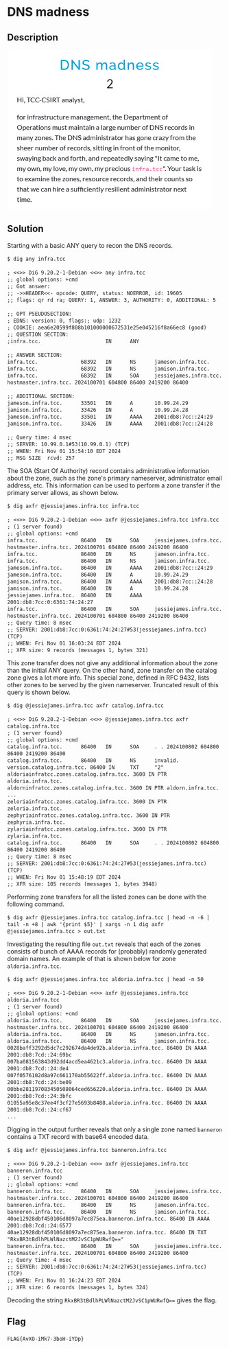 # DNS madness

## Description

![](img/20241031135407.png)

## Solution

Starting with a basic ANY query to recon the DNS records.

```
$ dig any infra.tcc

; <<>> DiG 9.20.2-1-Debian <<>> any infra.tcc
;; global options: +cmd
;; Got answer:
;; ->>HEADER<<- opcode: QUERY, status: NOERROR, id: 19605
;; flags: qr rd ra; QUERY: 1, ANSWER: 3, AUTHORITY: 0, ADDITIONAL: 5

;; OPT PSEUDOSECTION:
; EDNS: version: 0, flags:; udp: 1232
; COOKIE: aea6e20599f808b101000000672531e25e045216f8a66ec8 (good)
;; QUESTION SECTION:
;infra.tcc.                     IN      ANY

;; ANSWER SECTION:
infra.tcc.              68392   IN      NS      jameson.infra.tcc.
infra.tcc.              68392   IN      NS      jamison.infra.tcc.
infra.tcc.              68392   IN      SOA     jessiejames.infra.tcc. hostmaster.infra.tcc. 2024100701 604800 86400 2419200 86400

;; ADDITIONAL SECTION:
jameson.infra.tcc.      33501   IN      A       10.99.24.29
jamison.infra.tcc.      33426   IN      A       10.99.24.28
jameson.infra.tcc.      33501   IN      AAAA    2001:db8:7cc::24:29
jamison.infra.tcc.      33426   IN      AAAA    2001:db8:7cc::24:28

;; Query time: 4 msec
;; SERVER: 10.99.0.1#53(10.99.0.1) (TCP)
;; WHEN: Fri Nov 01 15:54:10 EDT 2024
;; MSG SIZE  rcvd: 257
```

The SOA (Start Of Authority) record contains administrative information about the zone, such as the zone's primary nameserver, administrator email address, etc. This information can be used to perform a zone transfer if the primary server allows, as shown below.

```
$ dig axfr @jessiejames.infra.tcc infra.tcc

; <<>> DiG 9.20.2-1-Debian <<>> axfr @jessiejames.infra.tcc infra.tcc
; (1 server found)
;; global options: +cmd
infra.tcc.              86400   IN      SOA     jessiejames.infra.tcc. hostmaster.infra.tcc. 2024100701 604800 86400 2419200 86400
infra.tcc.              86400   IN      NS      jameson.infra.tcc.
infra.tcc.              86400   IN      NS      jamison.infra.tcc.
jameson.infra.tcc.      86400   IN      AAAA    2001:db8:7cc::24:29
jameson.infra.tcc.      86400   IN      A       10.99.24.29
jamison.infra.tcc.      86400   IN      AAAA    2001:db8:7cc::24:28
jamison.infra.tcc.      86400   IN      A       10.99.24.28
jessiejames.infra.tcc.  86400   IN      AAAA    2001:db8:7cc:0:6361:74:24:27
infra.tcc.              86400   IN      SOA     jessiejames.infra.tcc. hostmaster.infra.tcc. 2024100701 604800 86400 2419200 86400
;; Query time: 8 msec
;; SERVER: 2001:db8:7cc:0:6361:74:24:27#53(jessiejames.infra.tcc) (TCP)
;; WHEN: Fri Nov 01 16:03:24 EDT 2024
;; XFR size: 9 records (messages 1, bytes 321)
```

This zone transfer does not give any additional information about the zone than the initial ANY query. On the other hand, zone transfer on the catalog zone gives a lot more info. This special zone, defined in RFC 9432, lists other zones to be served by the given nameserver. Truncated result of this query is shown below.

```
$ dig @jessiejames.infra.tcc axfr catalog.infra.tcc 

; <<>> DiG 9.20.2-1-Debian <<>> @jessiejames.infra.tcc axfr catalog.infra.tcc
; (1 server found)
;; global options: +cmd
catalog.infra.tcc.      86400   IN      SOA     . . 2024100802 604800 86400 2419200 86400
catalog.infra.tcc.      86400   IN      NS      invalid.
version.catalog.infra.tcc. 86400 IN     TXT     "2"
aldoriainfratcc.zones.catalog.infra.tcc. 3600 IN PTR aldoria.infra.tcc.
aldorninfratcc.zones.catalog.infra.tcc. 3600 IN PTR aldorn.infra.tcc.
...
zeloriainfratcc.zones.catalog.infra.tcc. 3600 IN PTR zeloria.infra.tcc.
zephyriainfratcc.zones.catalog.infra.tcc. 3600 IN PTR zephyria.infra.tcc.
zylariainfratcc.zones.catalog.infra.tcc. 3600 IN PTR zylaria.infra.tcc.
catalog.infra.tcc.      86400   IN      SOA     . . 2024100802 604800 86400 2419200 86400
;; Query time: 8 msec
;; SERVER: 2001:db8:7cc:0:6361:74:24:27#53(jessiejames.infra.tcc) (TCP)
;; WHEN: Fri Nov 01 15:48:19 EDT 2024
;; XFR size: 105 records (messages 1, bytes 3948)
```

Performing zone transfers for all the listed zones can be done with the following command.

```
$ dig axfr @jessiejames.infra.tcc catalog.infra.tcc | head -n -6 | tail -n +8 | awk '{print $5}' | xargs -n 1 dig axfr @jessiejames.infra.tcc > out.txt
```

Investigating the resulting file `out.txt` reveals that each of the zones consists of bunch of AAAA records for (probably) randomly generated domain names. An example of that is shown below for zone `aldoria.infra.tcc`.

```
$ dig axfr @jessiejames.infra.tcc aldoria.infra.tcc | head -n 50

; <<>> DiG 9.20.2-1-Debian <<>> axfr @jessiejames.infra.tcc aldoria.infra.tcc
; (1 server found)
;; global options: +cmd
aldoria.infra.tcc.      86400   IN      SOA     jessiejames.infra.tcc. hostmaster.infra.tcc. 2024100701 604800 86400 2419200 86400
aldoria.infra.tcc.      86400   IN      NS      jameson.infra.tcc.
aldoria.infra.tcc.      86400   IN      NS      jamison.infra.tcc.
0028baff3292d5dc7c292674da4de92b.aldoria.infra.tcc. 86400 IN AAAA 2001:db8:7cd::24:69bc
007ba081563843d92dd4acd5ea4621c3.aldoria.infra.tcc. 86400 IN AAAA 2001:db8:7cd::24:de4
007f0576102d8a97c661170ab55622ff.aldoria.infra.tcc. 86400 IN AAAA 2001:db8:7cd::24:be09
00bbe281197083450508064ced656220.aldoria.infra.tcc. 86400 IN AAAA 2001:db8:7cd::24:3bfc
01055a95e8c37ee4f3cf27e5693b8488.aldoria.infra.tcc. 86400 IN AAAA 2001:db8:7cd::24:cf67
...
```

Digging in the output further reveals that only a single zone named `banneron` contains a TXT record with base64 encoded data.

```
$ dig axfr @jessiejames.infra.tcc banneron.infra.tcc     

; <<>> DiG 9.20.2-1-Debian <<>> axfr @jessiejames.infra.tcc banneron.infra.tcc
; (1 server found)
;; global options: +cmd
banneron.infra.tcc.     86400   IN      SOA     jessiejames.infra.tcc. hostmaster.infra.tcc. 2024100701 604800 86400 2419200 86400
banneron.infra.tcc.     86400   IN      NS      jameson.infra.tcc.
banneron.infra.tcc.     86400   IN      NS      jamison.infra.tcc.
40ae12928dbf450106d8097a7ec875ea.banneron.infra.tcc. 86400 IN AAAA 2001:db8:7cd::24:6577
40ae12928dbf450106d8097a7ec875ea.banneron.infra.tcc. 86400 IN TXT "RkxBR3tBdlhPLWlNazctM2JvSC1pWURwfQ=="
banneron.infra.tcc.     86400   IN      SOA     jessiejames.infra.tcc. hostmaster.infra.tcc. 2024100701 604800 86400 2419200 86400
;; Query time: 4 msec
;; SERVER: 2001:db8:7cc:0:6361:74:24:27#53(jessiejames.infra.tcc) (TCP)
;; WHEN: Fri Nov 01 16:24:23 EDT 2024
;; XFR size: 6 records (messages 1, bytes 324)
```

Decoding the string `RkxBR3tBdlhPLWlNazctM2JvSC1pWURwfQ==` gives the flag.

## Flag

`FLAG{AvXO-iMk7-3boH-iYDp}`